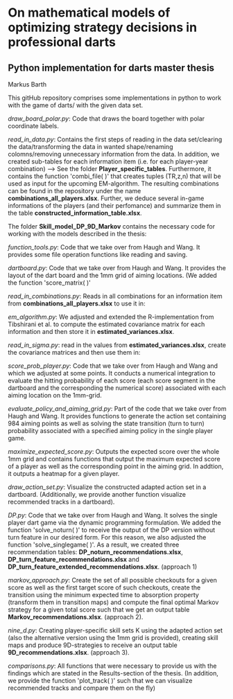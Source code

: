 # On mathematical models of optimizing strategy decisions in professional darts
## Python implementation for darts master thesis
Markus Barth

This gitHub repository comprises some implementations in python to work with the game of darts/ with the given data set.

*draw_board_polar.py*:  Code that draws the board together with polar coordinate labels.

*read_in_data.py*:  Contains the first steps of reading in the data set/clearing the data/transforming the data in wanted shape/renaming colomns/removing unnecessary information from the data. In addition, we created sub-tables for each information item (i.e. for each player-year combination) --> See the folder **Player_specific_tables**.
Furthermore, it contains the function 'combi_file( )' that creates tuples (TR,z,n) that will be used as input for the upcoming EM-algorithm. The resulting combinations can be found in the repository under the name **combinations_all_players.xlsx**. Further, we deduce several in-game informations of the players (and their perfomance) and summarize them in the table **constructed_information_table.xlsx**.


The folder **Skill_model_DP_9D_Markov** contains the necessary code for working with the models described in the thesis:

*function_tools.py*:  Code that we take over from Haugh and Wang. It provides some file operation functions like reading and saving.

*dartboard.py*: Code that we take over from Haugh and Wang. It provides the layout of the dart board and the 1mm grid of aiming locations. (We added the function 'score_matrix( )'

*read_in_combinations.py*: Reads in all combinations for an information item from **combinations_all_players.xlsx** to use it in:

*em_algorithm.py*:  We adjusted and extended the R-implementation from Tibshirani et al. to compute the estimated covariance matrix for each information and then store it in **estimated_variances.xlsx**. 

*read_in_sigma.py*: read in the values from **estimated_variances.xlsx**, create the covariance matrices and then use them in:

*score_prob_player.py*: Code that we take over from Haugh and Wang and which we adjusted at some points. It conducts a numerical integration to evaluate the hitting probability of each score (each score segment in the dartboard and the corresponding the numerical score) associated with each aiming location on the 1mm-grid.

*evaluate_policy_and_aiming_grid.py*: Part of the code that we take over from Haugh and Wang. It provides functions to generate the action set containing 984 aiming points as well as solving the state transition (turn to turn) probability associated with a specified aiming policy in the single player game.

*maximize_expected_score.py*: Outputs the expected score over the whole 1mm grid and contains functions that output the maximum expected score of a player as well as the corresponding point in the aiming grid. In addtion, it outputs a heatmap for a given player.

*draw_action_set.py*: Visualize the constructed adapted action set in a dartboard. (Additionally, we provide another function visualize recommended tracks in a dartboard).

*DP.py*:  Code that we take over from Haugh and Wang. It solves the single player dart game via the dynamic programming formulation. We added the function 'solve_noturn( )' to receive the output of the DP version without turn feature in our desired form. For this reason, we also adjusted the function 'solve_singlegame( )'. As a result, we created three recommendation tables: **DP_noturn_recommendations.xlsx**, **DP_turn_feature_recommendations.xlsx** and **DP_turn_feature_extended_recommendations.xlsx**. (approach 1)

*markov_approach.py*: Create the set of all possible checkouts for a given score as well as the first target score of such checkouts, create the transition using the minimum expected time to absorption property (transform them in transition maps) and compute the final optimal Markov strategy for a given total score such that we get an output table **Markov_recommendations.xlsx**. (approach 2).

*nine_d.py*:  Creating player-specific skill sets K using the adapted action set (also the alternative version using the 1mm grid is provided), creating skill maps and produce 9D-strategies to receive an output table **9D_recommendations.xlsx**. (approach 3).

*comparisons.py*: All functions that were necessary to provide us with the findings which are stated in the Results-section of the thesis. (In addition, we provide the function 'plot_track( )' such that we can visualize recommended tracks and compare them on the fly)
